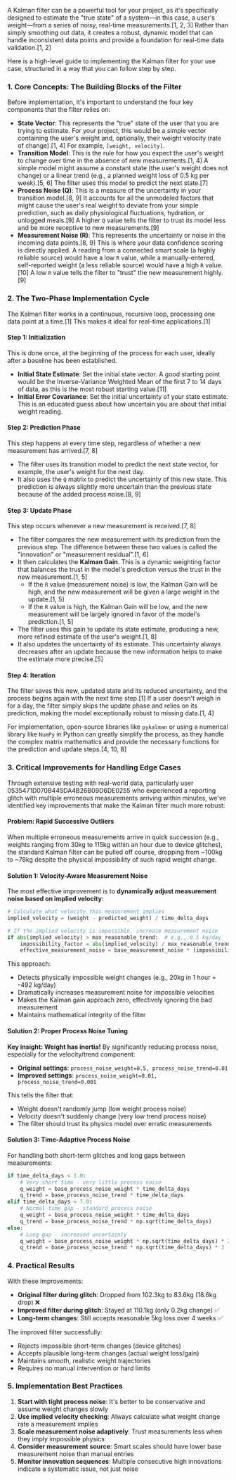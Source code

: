 A Kalman filter can be a powerful tool for your project, as it's specifically designed to estimate the "true state" of a system—in this case, a user's weight—from a series of noisy, real-time measurements.[1, 2, 3] Rather than simply smoothing out data, it creates a robust, dynamic model that can handle inconsistent data points and provide a foundation for real-time data validation.[1, 2]

Here is a high-level guide to implementing the Kalman filter for your use case, structured in a way that you can follow step by step.

### 1. Core Concepts: The Building Blocks of the Filter

Before implementation, it's important to understand the four key components that the filter relies on:

*   **State Vector**: This represents the "true" state of the user that you are trying to estimate. For your project, this would be a simple vector containing the user's weight and, optionally, their weight velocity (rate of change).[1, 4] For example, `[weight, velocity]`.
*   **Transition Model**: This is the rule for how you expect the user's weight to change over time in the absence of new measurements.[1, 4] A simple model might assume a constant state (the user's weight does not change) or a linear trend (e.g., a planned weight loss of 0.5 kg per week).[5, 6] The filter uses this model to predict the next state.[7]
*   **Process Noise (Q)**: This is a measure of the uncertainty in your transition model.[8, 9] It accounts for all the unmodeled factors that might cause the user's real weight to deviate from your simple prediction, such as daily physiological fluctuations, hydration, or unlogged meals.[9] A higher `Q` value tells the filter to trust its model less and be more receptive to new measurements.[9]
*   **Measurement Noise (R)**: This represents the uncertainty or noise in the incoming data points.[8, 9] This is where your data confidence scoring is directly applied. A reading from a connected smart scale (a highly reliable source) would have a low `R` value, while a manually-entered, self-reported weight (a less reliable source) would have a high `R` value.[10] A low `R` value tells the filter to "trust" the new measurement highly.[9]

### 2. The Two-Phase Implementation Cycle

The Kalman filter works in a continuous, recursive loop, processing one data point at a time.[1] This makes it ideal for real-time applications.[1]

#### Step 1: Initialization

This is done once, at the beginning of the process for each user, ideally after a baseline has been established.

*   **Initial State Estimate**: Set the initial state vector. A good starting point would be the Inverse-Variance Weighted Mean of the first 7 to 14 days of data, as this is the most robust starting value.[11]
*   **Initial Error Covariance**: Set the initial uncertainty of your state estimate. This is an educated guess about how uncertain you are about that initial weight reading.

#### Step 2: Prediction Phase

This step happens at every time step, regardless of whether a new measurement has arrived.[7, 8]

*   The filter uses its transition model to predict the next state vector, for example, the user's weight for the next day.
*   It also uses the `Q` matrix to predict the uncertainty of this new state. This prediction is always slightly more uncertain than the previous state because of the added process noise.[8, 9]

#### Step 3: Update Phase

This step occurs whenever a new measurement is received.[7, 8]

*   The filter compares the new measurement with its prediction from the previous step. The difference between these two values is called the "innovation" or "measurement residual".[1, 6]
*   It then calculates the **Kalman Gain**. This is a dynamic weighting factor that balances the trust in the model's prediction versus the trust in the new measurement.[1, 5]
    *   If the `R` value (measurement noise) is low, the Kalman Gain will be high, and the new measurement will be given a large weight in the update.[1, 5]
    *   If the `R` value is high, the Kalman Gain will be low, and the new measurement will be largely ignored in favor of the model's prediction.[1, 5]
*   The filter uses this gain to update its state estimate, producing a new, more refined estimate of the user's weight.[1, 8]
*   It also updates the uncertainty of its estimate. This uncertainty always decreases after an update because the new information helps to make the estimate more precise.[5]

#### Step 4: Iteration

The filter saves this new, updated state and its reduced uncertainty, and the process begins again with the next time step.[1] If a user doesn't weigh in for a day, the filter simply skips the update phase and relies on its prediction, making the model exceptionally robust to missing data.[1, 4]

For implementation, open-source libraries like `pykalman` or using a numerical library like `NumPy` in Python can greatly simplify the process, as they handle the complex matrix mathematics and provide the necessary functions for the prediction and update steps.[4, 10, 8]

### 3. Critical Improvements for Handling Edge Cases

Through extensive testing with real-world data, particularly user 0535471D070B445DA4B26B09D6DE0255 who experienced a reporting glitch with multiple erroneous measurements arriving within minutes, we've identified key improvements that make the Kalman filter much more robust:

#### Problem: Rapid Successive Outliers
When multiple erroneous measurements arrive in quick succession (e.g., weights ranging from 30kg to 115kg within an hour due to device glitches), the standard Kalman filter can be pulled off course, dropping from ~100kg to ~78kg despite the physical impossibility of such rapid weight change.

#### Solution 1: Velocity-Aware Measurement Noise
The most effective improvement is to **dynamically adjust measurement noise based on implied velocity**:

```python
# Calculate what velocity this measurement implies
implied_velocity = (weight - predicted_weight) / time_delta_days

# If the implied velocity is impossible, increase measurement noise
if abs(implied_velocity) > max_reasonable_trend:  # e.g., 0.5 kg/day
    impossibility_factor = abs(implied_velocity) / max_reasonable_trend
    effective_measurement_noise = base_measurement_noise * (impossibility_factor ** 2)
```

This approach:
- Detects physically impossible weight changes (e.g., 20kg in 1 hour = -492 kg/day)
- Dramatically increases measurement noise for impossible velocities
- Makes the Kalman gain approach zero, effectively ignoring the bad measurement
- Maintains mathematical integrity of the filter

#### Solution 2: Proper Process Noise Tuning
**Key insight: Weight has inertia!** By significantly reducing process noise, especially for the velocity/trend component:

- **Original settings**: `process_noise_weight=0.5, process_noise_trend=0.01`
- **Improved settings**: `process_noise_weight=0.01, process_noise_trend=0.001`

This tells the filter that:
- Weight doesn't randomly jump (low weight process noise)
- Velocity doesn't suddenly change (very low trend process noise)
- The filter should trust its physics model over erratic measurements

#### Solution 3: Time-Adaptive Process Noise
For handling both short-term glitches and long gaps between measurements:

```python
if time_delta_days < 1.0:
    # Very short time - very little process noise
    q_weight = base_process_noise_weight * time_delta_days
    q_trend = base_process_noise_trend * time_delta_days
elif time_delta_days < 7.0:
    # Normal time gap - standard process noise
    q_weight = base_process_noise_weight * time_delta_days
    q_trend = base_process_noise_trend * np.sqrt(time_delta_days)
else:
    # Long gap - increased uncertainty
    q_weight = base_process_noise_weight * np.sqrt(time_delta_days) * 2
    q_trend = base_process_noise_trend * np.sqrt(time_delta_days) * 2
```

### 4. Practical Results

With these improvements:
- **Original filter during glitch**: Dropped from 102.3kg to 83.6kg (18.6kg drop) ❌
- **Improved filter during glitch**: Stayed at 110.1kg (only 0.2kg change) ✅
- **Long-term changes**: Still accepts reasonable 5kg loss over 4 weeks ✅

The improved filter successfully:
- Rejects impossible short-term changes (device glitches)
- Accepts plausible long-term changes (actual weight loss/gain)
- Maintains smooth, realistic weight trajectories
- Requires no manual intervention or hard limits

### 5. Implementation Best Practices

1. **Start with tight process noise**: It's better to be conservative and assume weight changes slowly
2. **Use implied velocity checking**: Always calculate what weight change rate a measurement implies
3. **Scale measurement noise adaptively**: Trust measurements less when they imply impossible physics
4. **Consider measurement source**: Smart scales should have lower base measurement noise than manual entries
5. **Monitor innovation sequences**: Multiple consecutive high innovations indicate a systematic issue, not just noise
